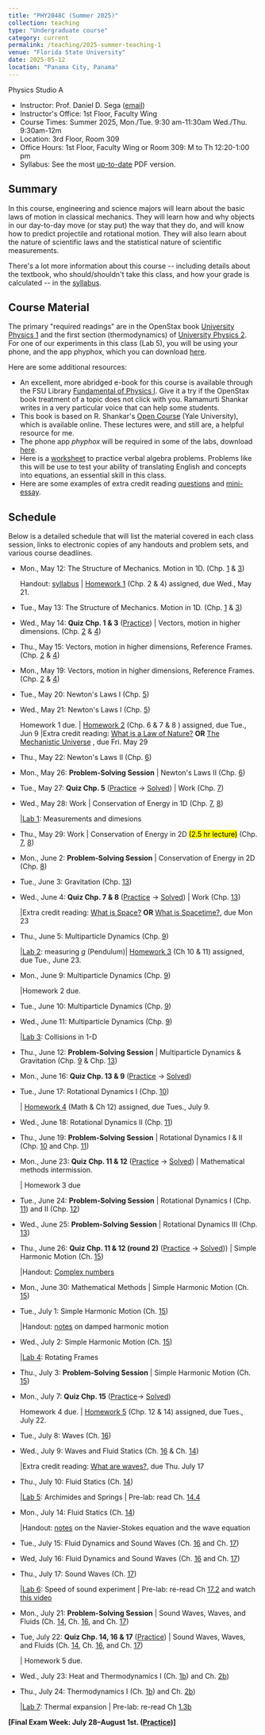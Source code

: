 ```yaml
---
title: "PHY2048C (Summer 2025)"
collection: teaching
type: "Undergraduate course"
category: current
permalink: /teaching/2025-summer-teaching-1
venue: "Florida State University"
date: 2025-05-12
location: "Panama City, Panama"
---
```

Physics Studio A

* Instructor:	Prof. Daniel D. Sega ([email](mailto:dsega@fsu.edu))
* Instructor's Office: 1st Floor, Faculty Wing	
* Course Times: Summer 2025, Mon./Tue. 9:30 am-11:30am Wed./Thu. 9:30am-12m
* Location:	3rd Floor, Room 309
* Office Hours: 1st Floor, Faculty Wing or Room 309: M to Th 12:20-1:00 pm
* Syllabus:	See the most [up-to-date](../files/PHY2048C.pdf) PDF version.

Summary
-----------
In this course, engineering and science majors will learn about the basic laws of motion in classical mechanics. They will learn how and why objects in our day-to-day move (or stay put) the way that they do, and will know how to predict projectile and rotational motion. They will also learn about the nature of scientific laws and the statistical nature of scientific measurements.

There's a lot more information about this course -- including details about the textbook, who should/shouldn't take this class, and how your grade is calculated -- in the [syllabus](../files/PHY2048C.pdf).

Course Material
--------------
The primary "required readings" are in the OpenStax book [University Physics 1](https://openstax.org/details/books/university-physics-volume-1) and the first section (thermodynamics) of [University Physics 2](https://openstax.org/details/books/university-physics-volume-2). For one of our experiments in this class (Lab 5), you will be using your phone, and the app phyphox, which you can download [here](https://phyphox.org).

Here are some additional resources:

* An excellent, more abridged e-book for this course is available through the FSU Library [Fundamental of Physics I](https://fsu-flvc.primo.exlibrisgroup.com/discovery/openurl?institution=01FALSC_FSU&vid=01FALSC_FSU:Home&isbn=9780300243772&genre=book&eisbn=9780300249583&title=Fundamentals%20of%20Physics%20I&sid=jstor:jstor). Give it a try if the OpenStax book treatment of a topic does not click with you. Ramamurti Shankar writes in a very particular voice that can help some students.
* This book is based on R. Shankar's [Open Course](https://oyc.yale.edu/physics/phys-200) (Yale University), which is available online. These lectures were, and still are, a helpful resource for me.
* The phone app *phyphox* will be required in some of the labs, download [here](https://phyphox.org/download/).
* Here is a [worksheet](../files/verbalal.pdf) to practice verbal algebra problems. Problems like this will be use to test your ability of translating English and concepts into equations, an essential skill in this class.
* Here are some examples of extra credit reading [questions](../files/hectorEC.pdf) and [mini-essay](../files/anabellaEC.pdf).

Schedule
-------------

Below is a detailed schedule that will list the material covered in each class session, links to electronic copies of any handouts and problem sets, and various course deadlines.

* Mon., May 12: The Structure of Mechanics. Motion in 1D. (Chp. [1](https://openstax.org/books/university-physics-volume-1/pages/1-introduction) & [3](https://openstax.org/books/university-physics-volume-1/pages/3-introduction))

  Handout: [syllabus](../files/PHY2048C.pdf) | [Homework 1](../files/homework1.pdf) (Chp. 2 & 4) assigned, due Wed., May 21.
* Tue., May 13: The Structure of Mechanics. Motion in 1D. (Chp. [1](https://openstax.org/books/university-physics-volume-1/pages/1-introduction) & [3](https://openstax.org/books/university-physics-volume-1/pages/3-introduction))
* Wed., May 14: **Quiz Chp. 1 & 3** ([Practice](../files/mock1.pdf)) \| Vectors, motion in higher dimensions. (Chp. [2](https://openstax.org/books/university-physics-volume-1/pages/2-introduction) & [4](https://openstax.org/books/university-physics-volume-1/pages/4-introduction))
* Thu., May 15: Vectors, motion in higher dimensions, Reference Frames. (Chp. [2](https://openstax.org/books/university-physics-volume-1/pages/2-introduction) & [4](https://openstax.org/books/university-physics-volume-1/pages/4-introduction))
* Mon., May 19: Vectors, motion in higher dimensions, Reference Frames. (Chp. [2](https://openstax.org/books/university-physics-volume-1/pages/2-introduction) & [4](https://openstax.org/books/university-physics-volume-1/pages/4-introduction))
* Tue., May 20: Newton's Laws I (Chp. [5](https://openstax.org/books/university-physics-volume-1/pages/5-introduction))
* Wed., May 21: Newton's Laws I (Chp. [5](https://openstax.org/books/university-physics-volume-1/pages/5-introduction))
  
  Homework 1 due. | [Homework 2](../files/2048Chw2.pdf) (Chp. 6 & 7 & 8 ) assigned, due Tue., Jun 9 |Extra credit reading: [What is a Law of Nature?](https://1000wordphilosophy.com/2014/02/17/laws-of-nature/) **OR** [The Mechanistic Universe](https://www.loc.gov/collections/finding-our-place-in-the-cosmos-with-carl-sagan/articles-and-essays/modeling-the-cosmos/physical-astronomy-for-the-mechanistic-universe) , due Fri. May 29
* Thu., May 22: Newton's Laws II (Chp. [6](https://openstax.org/books/university-physics-volume-1/pages/6-introduction))
* Mon., May 26: **Problem-Solving Session** \| Newton's Laws II (Chp. [6](https://openstax.org/books/university-physics-volume-1/pages/6-introduction))
* Tue., May 27: **Quiz Chp. 5** ([Practice](../files/mock2.pdf) -> [Solved](../images/mock2sol.jpg)) \| Work (Chp. [7](https://openstax.org/books/university-physics-volume-1/pages/7-introduction))
* Wed., May 28:  Work \| Conservation of Energy in 1D (Chp. [7](https://openstax.org/books/university-physics-volume-1/pages/7-introduction), [8](https://openstax.org/books/university-physics-volume-1/pages/8-introduction))

    |[Lab 1](../files/2048lab1.pdf): Measurements and dimesions
* Thu., May 29: Work \| Conservation of Energy in 2D <mark>(2.5 hr lecture)</mark> (Chp. [7](https://openstax.org/books/university-physics-volume-1/pages/7-introduction), [8](https://openstax.org/books/university-physics-volume-1/pages/8-introduction))
* Mon., June 2: **Problem-Solving Session** \| Conservation of Energy in 2D (Chp. [8](https://openstax.org/books/university-physics-volume-1/pages/8-introduction))
* Tue., June 3: Gravitation (Chp. [13](https://openstax.org/books/university-physics-volume-1/pages/13-introduction))
* Wed., June 4: **Quiz Chp. 7 & 8** ([Practice](../files/mock3r.pdf) -> [Solved](../files/mocksol3r.pdf)) \| Work (Chp. [13](https://openstax.org/books/university-physics-volume-1/pages/13-introduction)) 

   |Extra credit reading: [What is Space?](https://1000wordphilosophy.com/2022/08/03/what-is-space/) **OR** [What is Spacetime?](https://1000wordphilosophy.com/2022/06/24/philosophy-of-time/), due Mon 23
* Thu., June 5: Multiparticle Dynamics (Chp. [9](https://openstax.org/books/university-physics-volume-1/pages/9-introduction))

  |[Lab 2](../files/2048lab2.pdf): measuring *g* (Pendulum)| [Homework 3](../files/2048Chw3.pdf) (Ch 10 & 11) assigned, due Tue., June 23.
* Mon., June 9: Multiparticle Dynamics (Chp. [9](https://openstax.org/books/university-physics-volume-1/pages/9-introduction))

   |Homework 2 due.
* Tue., June 10: Multiparticle Dynamics (Chp. [9](https://openstax.org/books/university-physics-volume-1/pages/9-introduction))
* Wed., June 11: Multiparticle Dynamics (Chp. [9](https://openstax.org/books/university-physics-volume-1/pages/9-introduction))

  |[Lab 3](../files/2048lab3b.pdf): Collisions in 1-D
* Thu., June 12: **Problem-Solving Session** \| Multiparticle Dynamics & Gravitation (Chp. [9](https://openstax.org/books/university-physics-volume-1/pages/9-introduction) & Chp. [13](https://openstax.org/books/university-physics-volume-1/pages/13-introduction))
* Mon., June 16: **Quiz Chp. 13 & 9** ([Practice](../files/mock3.pdf) -> [Solved](../files/mock3sol.jpg))
* Tue., June 17: Rotational Dynamics I (Chp. [10](https://openstax.org/books/university-physics-volume-1/pages/10-introduction))

  | [Homework 4](../files/2048Chw4.pdf) (Math & Ch 12) assigned, due Tues., July 9.
* Wed., June 18: Rotational Dynamics II (Chp. [11](https://openstax.org/books/university-physics-volume-1/pages/11-introduction))
* Thu., June 19: **Problem-Solving Session** \|  Rotational Dynamics I & II (Chp. [10](https://openstax.org/books/university-physics-volume-1/pages/10-introduction) and Chp. [11](https://openstax.org/books/university-physics-volume-1/pages/11-introduction))
* Mon., June 23: **Quiz Chp. 11 & 12** ([Practice](../files/mock4.pdf) -> [Solved](../files/mock4sol.pdf)) \| Mathematical methods intermission.

  | Homework 3 due 
* Tue., June 24: **Problem-Solving Session** \| Rotational Dynamics I (Chp. [11](https://openstax.org/books/university-physics-volume-1/pages/11-introduction)) and II (Chp. [12](https://openstax.org/books/university-physics-volume-1/pages/12-introduction))
* Wed., June 25: **Problem-Solving Session** \| Rotational Dynamics III (Chp. [13](https://openstax.org/books/university-physics-volume-1/pages/13-introduction))
* Thu., June 26: **Quiz Chp. 11 & 12 (round 2)** ([Practice](../files/mock4r2.pdf) -> [Solved](../files/mock5sol.pdf))) \| Simple Harmonic Motion (Ch. [15](https://openstax.org/books/university-physics-volume-1/pages/15-introduction))

  |Handout: [Complex numbers](../files/complex_numbers.pdf) 
* Mon., June 30: Mathematical Methods \| Simple Harmonic Motion (Ch. [15](https://openstax.org/books/university-physics-volume-1/pages/15-introduction))
* Tue., July 1: Simple Harmonic Motion (Ch. [15](https://openstax.org/books/university-physics-volume-1/pages/15-introduction))

  |Handout: [notes](../files/dampedShankar.pdf) on damped harmonic motion
* Wed.,  July 2: Simple Harmonic Motion (Ch. [15](https://openstax.org/books/university-physics-volume-1/pages/15-introduction))

    |[Lab 4](../files/2048lab4.pdf): Rotating Frames
* Thu., July 3: **Problem-Solving Session** \| Simple Harmonic Motion (Ch. [15](https://openstax.org/books/university-physics-volume-1/pages/15-introduction))
* Mon., July 7: **Quiz Chp. 15** ([Practice](../files/mock5.pdf)-> [Solved](../files/mocksol5.pdf))

    Homework 4 due. | [Homework 5](../files/2048Chw5.pdf) (Chp. 12 & 14) assigned, due Tues., July 22.
* Tue., July 8: Waves (Ch. [16](https://openstax.org/books/university-physics-volume-1/pages/16-introduction))
* Wed., July 9: Waves and Fluid Statics (Ch. [16](https://openstax.org/books/university-physics-volume-1/pages/16-introduction) & Ch. [14](https://openstax.org/books/university-physics-volume-1/pages/14-introduction))

   |Extra credit reading: [What are waves?](../files/Waves.pdf), due Thu. July 17
* Thu., July 10: Fluid Statics (Ch. [14](https://openstax.org/books/university-physics-volume-1/pages/14-introduction))

  |[Lab 5](../files/2048lab5.pdf): Archimides and Springs \| Pre-lab: read Ch. [14.4](https://openstax.org/books/university-physics-volume-1/pages/14-4-archimedes-principle-and-buoyancy)
* Mon., July 14: Fluid Statics (Ch. [14](https://openstax.org/books/university-physics-volume-1/pages/14-introduction))

  |Handout: [notes](../files/NavierStokes.pdf) on the Navier-Stokes equation and the wave equation
* Tue., July 15: Fluid Dynamics and Sound Waves (Ch. [16](https://openstax.org/books/university-physics-volume-1/pages/16-introduction) and Ch. [17](https://openstax.org/books/university-physics-volume-1/pages/17-introduction))
* Wed, July 16: Fluid Dynamics and Sound Waves (Ch. [16](https://openstax.org/books/university-physics-volume-1/pages/16-introduction) and Ch. [17](https://openstax.org/books/university-physics-volume-1/pages/17-introduction))
* Thu., July 17: Sound Waves (Ch. [17](https://openstax.org/books/university-physics-volume-1/pages/17-introduction))

  |[Lab 6](../files/2048lab6.pdf): Speed of sound experiment \| Pre-lab: re-read Ch [17.2](https://openstax.org/books/university-physics-volume-1/pages/17-2-speed-of-sound) and watch [this video](https://phyphox.org/experiment/speed-of-sound/)
* Mon., July 21: **Problem-Solving Session** \| Sound Waves, Waves, and Fluids (Ch. [14](https://openstax.org/books/university-physics-volume-1/pages/14-introduction), Ch. [16](https://openstax.org/books/university-physics-volume-1/pages/16-introduction), and Ch. [17](https://openstax.org/books/university-physics-volume-1/pages/17-introduction)) 
* Tue, July 22: **Quiz Chp. 14, 16 & 17** ([Practice](../files/mock6.pdf)) \| Sound Waves, Waves, and Fluids (Ch. [14](https://openstax.org/books/university-physics-volume-1/pages/14-introduction), Ch. [16](https://openstax.org/books/university-physics-volume-1/pages/16-introduction), and Ch. [17](https://openstax.org/books/university-physics-volume-1/pages/17-introduction)) 

  | Homework 5 due.
* Wed., July 23: Heat and Thermodynamics I (Ch. [1b](https://openstax.org/books/university-physics-volume-2/pages/3-introduction)) and Ch. [2b](https://openstax.org/books/university-physics-volume-2/pages/3-introduction))
* Thu., July 24: Thermodynamics I (Ch. [1b](https://openstax.org/books/university-physics-volume-2/pages/3-introduction)) and Ch. [2b](https://openstax.org/books/university-physics-volume-2/pages/3-introduction))

    |[Lab 7](../files/2048lab7.pdf): Thermal expansion \| Pre-lab: re-read Ch [1.3b](https://openstax.org/books/university-physics-volume-2/pages/1-3-thermal-expansion)




**[Final Exam Week: July 28–August 1st. ([Practice](../files/mockFinalExam.pdf))]** 
